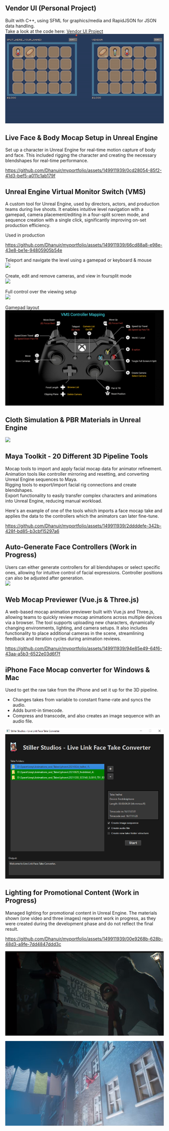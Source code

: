 ## Vendor UI (Personal Project)
Built with C++, using SFML for graphics/media and RapidJSON for JSON data handling.<br />
Take a look at the code here: [Vendor UI Project](https://github.com/Dhanuir/myportfolio/tree/main/ProjectImages/SFML/Code)<br />
![](ProjectImages/SFML/Inventory.gif)

## Live Face & Body Mocap Setup in Unreal Engine 
Set up a character in Unreal Engine for real-time motion capture of body and face. This included rigging the character and creating the necessary blendshapes for real-time performance.<br />

https://github.com/Dhanuir/myportfolio/assets/149911939/0cd28054-85f2-41d3-bef5-a011c1ab179f

## Unreal Engine Virtual Monitor Switch (VMS)
A custom tool for Unreal Engine, used by directors, actors, and production teams during live shoots. It enables intuitive level navigation with a gamepad, camera placement/editing in a four-split screen mode, and sequence creation with a single click, significantly improving on-set production efficiency. <br />

Used in production

https://github.com/Dhanuir/myportfolio/assets/149911939/66cd88a8-e98e-43e8-be1e-94805905b54e

Teleport and navigate the level using a gamepad or keyboard & mouse<br />
![](ProjectImages/VMS/gifs/VMS_Teleport.gif)

Create, edit and remove cameras, and view in foursplit mode<br />
![](ProjectImages/VMS/gifs/VMS_CreateCameras.gif)

Full control over the viewing setup<br />
![](ProjectImages/VMS/gifs/VMS_Foursplit.gif)

Gamepad layout<br />
![](ProjectImages/VMS/images/GamepadLayout.PNG)

## Cloth Simulation & PBR Materials in Unreal Engine
![](ProjectImages/cloth_sim/cloth_sim_01.gif)

## Maya Toolkit - 20 Different 3D Pipeline Tools
Mocap tools to import and apply facial mocap data for animator refinement.<br />
Animation tools like controller mirroring and resetting, and converting Unreal Engine sequences to Maya.<br />
Rigging tools to export/import facial rig connections and create blendshapes.<br />
Export functionality to easily transfer complex characters and animations into Unreal Engine, reducing manual workload.<br />

Here's an example of one of the tools which imports a face mocap take and applies the data to the controllers which the animators can later fine-tune.<br />

https://github.com/Dhanuir/myportfolio/assets/149911939/2ddddefe-342b-428f-bd85-b3cbf15297a6

## Auto-Generate Face Controllers (Work in Progress)
Users can either generate controllers for all blendshapes or select specific ones, allowing for intuitive control of facial expressions. Controller positions can also be adjusted after generation.<br />
![](ProjectImages/AutoFaceControllers/AutoFaceControllers_03.gif)

## Web Mocap Previewer (Vue.js & Three.js)
A web-based mocap animation previewer built with Vue.js and Three.js, allowing teams to quickly review mocap animations across multiple devices via a browser. The tool supports uploading new characters, dynamically changing environments, lighting, and camera setups. It also includes functionality to place additional cameras in the scene, streamlining feedback and iteration cycles during animation reviews.<br />

https://github.com/Dhanuir/myportfolio/assets/149911939/94e85e49-64f6-43aa-a5b3-6522e03d6f7f

## iPhone Face Mocap converter for Windows & Mac
Used to get the raw take from the iPhone and set it up for the 3D pipeline.<br />
- Changes takes from variable to constant frame-rate and syncs the audio.<br />
- Adds burnt-in timecode.<br />
- Compress and transcode, and also creates an image sequence with an audio file.<br />

![](ProjectImages/TakeConverter/TakeConverter.PNG)

## Lighting for Promotional Content (Work in Progress)
Managed lighting for promotional content in Unreal Engine. The materials shown (one video and three images) represent work in progress, as they were created during the development phase and do not reflect the final result.<br />

https://github.com/Dhanuir/myportfolio/assets/149911939/00e9268b-628b-48d3-a9fe-7dd4847ddd3c

![](ProjectImages/Lighting/alley_01.png)

![](ProjectImages/Lighting/flying_03.png)
